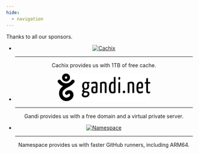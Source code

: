 ```yaml
---
hide:
  - navigation
---
```


<style>
.md-content .md-typeset h1 {
    display: none;
  }
</style>

Thanks to all our sponsors.

<div style="text-align:center" class="grid cards" markdown>

- [<img src="https://raw.githubusercontent.com/cachix/docs.cachix.org/master/source/logo.png" width="250" alt="Cachix">](https://cachix.org)

    ---

    Cachix provides us with 1TB of free cache.

- [<img src="https://raw.githubusercontent.com/Gandi/.github/b1f21a402d9223c672476b41148429f538be5303/logos/black.svg" width="250" alt="Gandi">](https://www.gandi.net/)

    ---

    Gandi provides us with a free domain and a virtual private server.

- [<img src="../logo_namespace_filled_lightbg.png" width="250" alt="Namespace">](https://cloud.namespace.so)

    ---

    Namespace provides us with faster GitHub runners, including ARM64.

</div>
